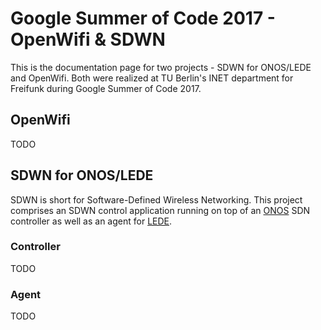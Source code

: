 # Google Summer of Code 2017 - OpenWifi & SDWN

This is the documentation page for two projects - SDWN for ONOS/LEDE and OpenWifi. Both were realized at TU Berlin's INET department for Freifunk during Google Summer of Code 2017.

## OpenWifi

TODO

## SDWN for ONOS/LEDE

SDWN is short for Software-Defined Wireless Networking. This project comprises an SDWN control application running on top of an [ONOS](https://onosproject.org) SDN controller as well as an agent for [LEDE](https://ledeproject.org).

### Controller

TODO

### Agent

TODO
